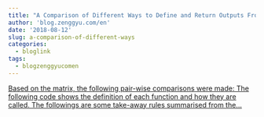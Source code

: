 ```yaml
---
title: "A Comparison of Different Ways to Define and Return Outputs From PL/pgSQL Functions"
author: 'blog.zenggyu.com/en'
date: '2018-08-12'
slug: a-comparison-of-different-ways
categories:
  - bloglink
tags:
  - blogzenggyucomen
---
```


[Based on the matrix, the following pair-wise comparisons were made: The following code shows the definition of each function and how they are called. The followings are some take-away rules summarised from the...<click to read more>](https://blog.zenggyu.com/en/post/2018-08-12/a-comparison-of-different-ways-to-define-and-return-outputs-from-pl-pgsql-functions/)


